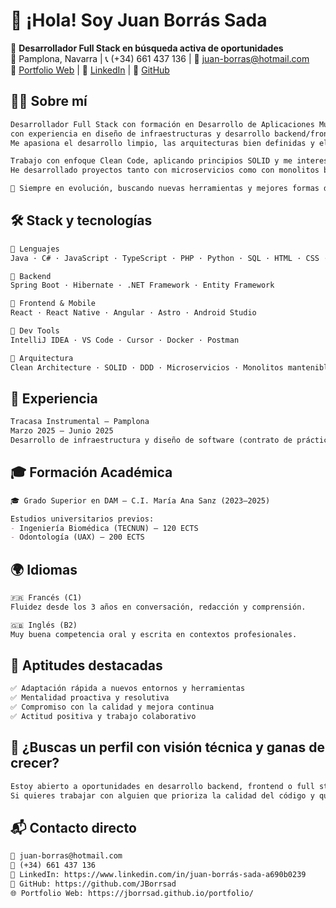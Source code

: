 # 👋 ¡Hola! Soy Juan Borrás Sada

🎯 **Desarrollador Full Stack en búsqueda activa de oportunidades**  
📍 Pamplona, Navarra | 📞 (+34) 661 437 136 | 📩 juan-borras@hotmail.com  
🔗 [Portfolio Web](https://jborrsad.github.io/portfolio/) | 🔵 [LinkedIn](https://www.linkedin.com/in/juan-borrás-sada-a690b0239) | 🔴 [GitHub](https://github.com/JBorrsad)

## 🧑‍💻 Sobre mí
```markdown
Desarrollador Full Stack con formación en Desarrollo de Aplicaciones Multiplataforma (DAM), 
con experiencia en diseño de infraestructuras y desarrollo backend/frontend.  
Me apasiona el desarrollo limpio, las arquitecturas bien definidas y el código mantenible.

Trabajo con enfoque Clean Code, aplicando principios SOLID y me interesa especialmente el Domain-Driven Design.  
He desarrollado proyectos tanto con microservicios como con monolitos bien estructurados.

🚀 Siempre en evolución, buscando nuevas herramientas y mejores formas de programar.
```

## 🛠️ Stack y tecnologías
```markdown
🔹 Lenguajes  
Java · C# · JavaScript · TypeScript · PHP · Python · SQL · HTML · CSS · MATLAB

🔹 Backend  
Spring Boot · Hibernate · .NET Framework · Entity Framework

🔹 Frontend & Mobile  
React · React Native · Angular · Astro · Android Studio

🔹 Dev Tools  
IntelliJ IDEA · VS Code · Cursor · Docker · Postman

🔹 Arquitectura  
Clean Architecture · SOLID · DDD · Microservicios · Monolitos mantenibles
```

## 🧪 Experiencia
```markdown
Tracasa Instrumental – Pamplona  
Marzo 2025 – Junio 2025  
Desarrollo de infraestructura y diseño de software (contrato de prácticas)
```

## 🎓 Formación Académica
```markdown
🎓 Grado Superior en DAM – C.I. María Ana Sanz (2023–2025)

Estudios universitarios previos:  
- Ingeniería Biomédica (TECNUN) – 120 ECTS  
- Odontología (UAX) – 200 ECTS
```

## 🌍 Idiomas
```markdown
🇫🇷 Francés (C1)  
Fluidez desde los 3 años en conversación, redacción y comprensión.

🇬🇧 Inglés (B2)  
Muy buena competencia oral y escrita en contextos profesionales.
```

## 🚀 Aptitudes destacadas
```markdown
✅ Adaptación rápida a nuevos entornos y herramientas  
✅ Mentalidad proactiva y resolutiva  
✅ Compromiso con la calidad y mejora continua  
✅ Actitud positiva y trabajo colaborativo
```

## 📢 ¿Buscas un perfil con visión técnica y ganas de crecer?
```markdown
Estoy abierto a oportunidades en desarrollo backend, frontend o full stack.  
Si quieres trabajar con alguien que prioriza la calidad del código y que está en constante evolución, ¡hablemos!
```

## 📬 Contacto directo
```markdown
📧 juan-borras@hotmail.com  
📱 (+34) 661 437 136  
🔵 LinkedIn: https://www.linkedin.com/in/juan-borrás-sada-a690b0239  
🔴 GitHub: https://github.com/JBorrsad  
🌐 Portfolio Web: https://jborrsad.github.io/portfolio/
```
